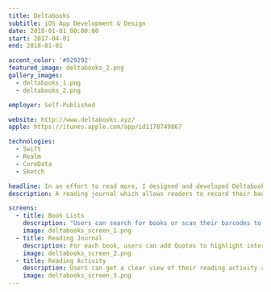 ```yaml
---
title: Deltabooks
subtitle: iOS App Development & Design
date: 2018-01-01 00:00:00
start: 2017-04-01
end: 2018-01-01

accent_color: '#929292'
featured_image: deltabooks_2.png
gallery_images:
  - deltabooks_1.png
  - deltabooks_2.png

employer: Self-Published

website: http://www.deltabooks.xyz/
apple: https://itunes.apple.com/app/id1178749867

technologies:
  - Swift
  - Realm
  - CoreData
  - Sketch

headline: In an effort to read more, I designed and developed Deltabooks. A reading journal which allows readers to record their books lists and to take notes on their readings.
description: A reading journal which allows readers to record their books lists and to take notes on their readings.

screens:
  - title: Book Lists
    description: "Users can search for books or scan their barcodes to add them to their lists: To Read, Reading and Read."
    image: deltabooks_screen_1.png
  - title: Reading Journal
    description: For each book, users can add Quotes to highlight interesting content and Notes to record their thoughts.
    image: deltabooks_screen_2.png
  - title: Reading Activity
    description: Users can get a clear view of their reading activity and challenge themself to read more.
    image: deltabooks_screen_3.png
---
```

